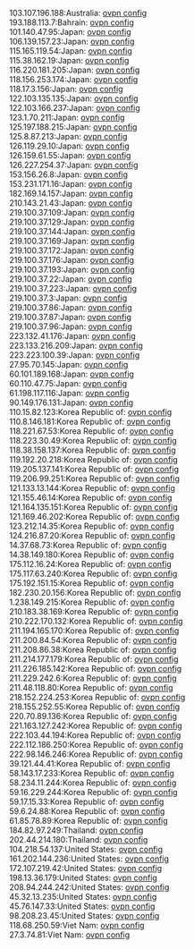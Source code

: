 103.107.196.188:Australia: [ovpn config](vpn/103_107_196_188.ovpn)  
193.188.113.7:Bahrain: [ovpn config](vpn/193_188_113_7.ovpn)  
101.140.47.95:Japan: [ovpn config](vpn/101_140_47_95.ovpn)  
106.139.157.23:Japan: [ovpn config](vpn/106_139_157_23.ovpn)  
115.165.119.54:Japan: [ovpn config](vpn/115_165_119_54.ovpn)  
115.38.162.19:Japan: [ovpn config](vpn/115_38_162_19.ovpn)  
116.220.181.205:Japan: [ovpn config](vpn/116_220_181_205.ovpn)  
118.156.253.174:Japan: [ovpn config](vpn/118_156_253_174.ovpn)  
118.17.3.156:Japan: [ovpn config](vpn/118_17_3_156.ovpn)  
122.103.135.135:Japan: [ovpn config](vpn/122_103_135_135.ovpn)  
122.103.166.237:Japan: [ovpn config](vpn/122_103_166_237.ovpn)  
123.1.70.211:Japan: [ovpn config](vpn/123_1_70_211.ovpn)  
125.197.188.215:Japan: [ovpn config](vpn/125_197_188_215.ovpn)  
125.8.87.213:Japan: [ovpn config](vpn/125_8_87_213.ovpn)  
126.119.29.10:Japan: [ovpn config](vpn/126_119_29_10.ovpn)  
126.159.61.55:Japan: [ovpn config](vpn/126_159_61_55.ovpn)  
126.227.254.37:Japan: [ovpn config](vpn/126_227_254_37.ovpn)  
153.156.26.8:Japan: [ovpn config](vpn/153_156_26_8.ovpn)  
153.231.171.16:Japan: [ovpn config](vpn/153_231_171_16.ovpn)  
182.169.14.157:Japan: [ovpn config](vpn/182_169_14_157.ovpn)  
210.143.21.43:Japan: [ovpn config](vpn/210_143_21_43.ovpn)  
219.100.37.109:Japan: [ovpn config](vpn/219_100_37_109.ovpn)  
219.100.37.129:Japan: [ovpn config](vpn/219_100_37_129.ovpn)  
219.100.37.144:Japan: [ovpn config](vpn/219_100_37_144.ovpn)  
219.100.37.169:Japan: [ovpn config](vpn/219_100_37_169.ovpn)  
219.100.37.172:Japan: [ovpn config](vpn/219_100_37_172.ovpn)  
219.100.37.176:Japan: [ovpn config](vpn/219_100_37_176.ovpn)  
219.100.37.193:Japan: [ovpn config](vpn/219_100_37_193.ovpn)  
219.100.37.22:Japan: [ovpn config](vpn/219_100_37_22.ovpn)  
219.100.37.223:Japan: [ovpn config](vpn/219_100_37_223.ovpn)  
219.100.37.3:Japan: [ovpn config](vpn/219_100_37_3.ovpn)  
219.100.37.86:Japan: [ovpn config](vpn/219_100_37_86.ovpn)  
219.100.37.87:Japan: [ovpn config](vpn/219_100_37_87.ovpn)  
219.100.37.96:Japan: [ovpn config](vpn/219_100_37_96.ovpn)  
223.132.41.176:Japan: [ovpn config](vpn/223_132_41_176.ovpn)  
223.133.216.209:Japan: [ovpn config](vpn/223_133_216_209.ovpn)  
223.223.100.39:Japan: [ovpn config](vpn/223_223_100_39.ovpn)  
27.95.70.145:Japan: [ovpn config](vpn/27_95_70_145.ovpn)  
60.101.189.168:Japan: [ovpn config](vpn/60_101_189_168.ovpn)  
60.110.47.75:Japan: [ovpn config](vpn/60_110_47_75.ovpn)  
61.198.117.116:Japan: [ovpn config](vpn/61_198_117_116.ovpn)  
90.149.176.131:Japan: [ovpn config](vpn/90_149_176_131.ovpn)  
110.15.82.123:Korea Republic of: [ovpn config](vpn/110_15_82_123.ovpn)  
110.8.146.181:Korea Republic of: [ovpn config](vpn/110_8_146_181.ovpn)  
118.221.67.53:Korea Republic of: [ovpn config](vpn/118_221_67_53.ovpn)  
118.223.30.49:Korea Republic of: [ovpn config](vpn/118_223_30_49.ovpn)  
118.38.158.137:Korea Republic of: [ovpn config](vpn/118_38_158_137.ovpn)  
119.192.20.218:Korea Republic of: [ovpn config](vpn/119_192_20_218.ovpn)  
119.205.137.141:Korea Republic of: [ovpn config](vpn/119_205_137_141.ovpn)  
119.206.99.251:Korea Republic of: [ovpn config](vpn/119_206_99_251.ovpn)  
121.133.13.144:Korea Republic of: [ovpn config](vpn/121_133_13_144.ovpn)  
121.155.46.14:Korea Republic of: [ovpn config](vpn/121_155_46_14.ovpn)  
121.164.135.151:Korea Republic of: [ovpn config](vpn/121_164_135_151.ovpn)  
121.169.46.202:Korea Republic of: [ovpn config](vpn/121_169_46_202.ovpn)  
123.212.14.35:Korea Republic of: [ovpn config](vpn/123_212_14_35.ovpn)  
124.216.87.20:Korea Republic of: [ovpn config](vpn/124_216_87_20.ovpn)  
14.37.68.73:Korea Republic of: [ovpn config](vpn/14_37_68_73.ovpn)  
14.38.149.180:Korea Republic of: [ovpn config](vpn/14_38_149_180.ovpn)  
175.112.16.24:Korea Republic of: [ovpn config](vpn/175_112_16_24.ovpn)  
175.117.63.240:Korea Republic of: [ovpn config](vpn/175_117_63_240.ovpn)  
175.192.151.15:Korea Republic of: [ovpn config](vpn/175_192_151_15.ovpn)  
182.230.20.156:Korea Republic of: [ovpn config](vpn/182_230_20_156.ovpn)  
1.238.149.215:Korea Republic of: [ovpn config](vpn/1_238_149_215.ovpn)  
210.183.38.169:Korea Republic of: [ovpn config](vpn/210_183_38_169.ovpn)  
210.222.170.132:Korea Republic of: [ovpn config](vpn/210_222_170_132.ovpn)  
211.194.165.170:Korea Republic of: [ovpn config](vpn/211_194_165_170.ovpn)  
211.200.84.54:Korea Republic of: [ovpn config](vpn/211_200_84_54.ovpn)  
211.208.86.38:Korea Republic of: [ovpn config](vpn/211_208_86_38.ovpn)  
211.214.177.179:Korea Republic of: [ovpn config](vpn/211_214_177_179.ovpn)  
211.226.185.142:Korea Republic of: [ovpn config](vpn/211_226_185_142.ovpn)  
211.229.242.6:Korea Republic of: [ovpn config](vpn/211_229_242_6.ovpn)  
211.48.118.80:Korea Republic of: [ovpn config](vpn/211_48_118_80.ovpn)  
218.152.224.253:Korea Republic of: [ovpn config](vpn/218_152_224_253.ovpn)  
218.155.252.55:Korea Republic of: [ovpn config](vpn/218_155_252_55.ovpn)  
220.70.89.136:Korea Republic of: [ovpn config](vpn/220_70_89_136.ovpn)  
221.163.127.242:Korea Republic of: [ovpn config](vpn/221_163_127_242.ovpn)  
222.103.44.194:Korea Republic of: [ovpn config](vpn/222_103_44_194.ovpn)  
222.112.186.250:Korea Republic of: [ovpn config](vpn/222_112_186_250.ovpn)  
222.98.146.246:Korea Republic of: [ovpn config](vpn/222_98_146_246.ovpn)  
39.121.44.41:Korea Republic of: [ovpn config](vpn/39_121_44_41.ovpn)  
58.143.17.233:Korea Republic of: [ovpn config](vpn/58_143_17_233.ovpn)  
58.234.11.244:Korea Republic of: [ovpn config](vpn/58_234_11_244.ovpn)  
59.16.229.244:Korea Republic of: [ovpn config](vpn/59_16_229_244.ovpn)  
59.17.15.33:Korea Republic of: [ovpn config](vpn/59_17_15_33.ovpn)  
59.6.24.88:Korea Republic of: [ovpn config](vpn/59_6_24_88.ovpn)  
61.85.78.89:Korea Republic of: [ovpn config](vpn/61_85_78_89.ovpn)  
184.82.97.249:Thailand: [ovpn config](vpn/184_82_97_249.ovpn)  
202.44.214.180:Thailand: [ovpn config](vpn/202_44_214_180.ovpn)  
104.218.54.137:United States: [ovpn config](vpn/104_218_54_137.ovpn)  
161.202.144.236:United States: [ovpn config](vpn/161_202_144_236.ovpn)  
172.107.219.42:United States: [ovpn config](vpn/172_107_219_42.ovpn)  
198.13.36.179:United States: [ovpn config](vpn/198_13_36_179.ovpn)  
208.94.244.242:United States: [ovpn config](vpn/208_94_244_242.ovpn)  
45.32.13.235:United States: [ovpn config](vpn/45_32_13_235.ovpn)  
45.76.147.33:United States: [ovpn config](vpn/45_76_147_33.ovpn)  
98.208.23.45:United States: [ovpn config](vpn/98_208_23_45.ovpn)  
118.68.250.59:Viet Nam: [ovpn config](vpn/118_68_250_59.ovpn)  
27.3.74.81:Viet Nam: [ovpn config](vpn/27_3_74_81.ovpn)  
